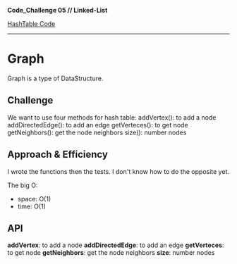 **Code_Challenge 05 // Linked-List**


[HashTable Code](./hashtable.js)

----------------------

# Graph
<!-- Short summary or background information -->
Graph is a type of DataStructure. 


## Challenge
<!-- Description of the challenge -->
We want to use four methods for hash table:
addVertex(): to add a node
addDirectedEdge(): to add an edge 
getVerteces(): to get node 
getNeighbors(): get the node neighbors
size(): number nodes

## Approach & Efficiency
<!-- What approach did you take? Why? What is the Big O space/time for this approach? -->

I wrote the functions then the tests. I don't know how to do the opposite yet.

The big O:
- space: O(1)
- time: O(1)

## API
<!-- Description of each method publicly available to your Linked List -->

**addVertex**: to add a node
**addDirectedEdge**: to add an edge 
**getVerteces**: to get node 
**getNeighbors**: get the node neighbors
**size**: number nodes